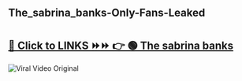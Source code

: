 
 ## The_sabrina_banks-Only-Fans-Leaked

# <h2><a href="https://clipsfans.com/The_sabrina_banks&ref=git">🔗 Click to LINKS ⏩⏩ 👉 🟢 The sabrina banks </a></h2>

<a href="https://clipsfans.com/The_sabrina_banks&ref=git" rel="nofollow" data-target="animated-image.originalLink"><img src="https://i.ibb.co.com/xMMVF88/686577567.gif" alt="Viral Video Original" style="max-width: 100%; display: inline-block;" data-target="animated-image.originalImage"></a>
